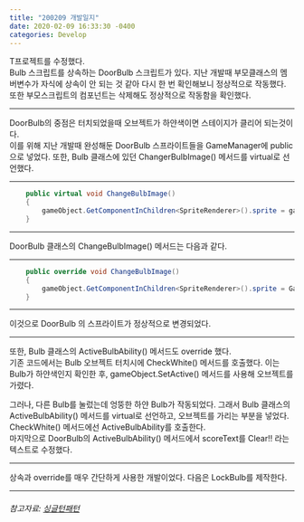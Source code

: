 ```yaml
---
title: "200209 개발일지"
date: 2020-02-09 16:33:30 -0400
categories: Develop
---
```


T프로젝트를 수정했다.  
Bulb 스크립트를 상속하는 DoorBulb 스크립트가 있다. 지난 개발때 부모클래스의 멤버변수가 자식에 상속이 안 되는 것 같아 다시 한 번 확인해보니 정상적으로 작동했다.  
또한 부모스크립트의 컴포넌트는 삭제해도 정상적으로 작동함을 확인했다.  
- - -  
DoorBulb의 중점은 터치되었을때 오브젝트가 하얀색이면 스테이지가 클리어 되는것이다.  
이를 위해 지난 개발때 완성해둔 DoorBulb 스프라이트들을 GameManager에 public으로 넣었다. 또한, Bulb 클래스에 있던 ChangerBulbImage() 메서드를 virtual로 선언했다.  
- - -  
```c#
    public virtual void ChangeBulbImage()
    {
        gameObject.GetComponentInChildren<SpriteRenderer>().sprite = gameManager.bulbSprites[(int)colorState];
    }
```
- - -  

DoorBulb 클래스의 ChangeBulbImage() 메서드는 다음과 같다.  
- - -  
```c#
    public override void ChangeBulbImage()
    {
        gameObject.GetComponentInChildren<SpriteRenderer>().sprite = GameManager.instance.doorBulbSprites[(int)colorState];
    }  
```
- - -  
이것으로 DoorBulb 의 스프라이트가 정상적으로 변경되었다.  
- - -  
또한, Bulb 클래스의 ActiveBulbAbility() 메서드도 override 했다.  
기존 코드에서는 Bulb 오브젝트 터치시에 CheckWhite() 메서드를 호출했다. 이는 Bulb가 하얀색인지 확인한 후, gameObject.SetActive() 메서드를 사용해 오브젝트를 가렸다.

그러나, 다른 Bulb를 눌렀는데 엉뚱한 하얀 Bulb가 작동되었다. 그래서 Bulb 클래스의 ActiveBulbAbility() 메서드를 virtual로 선언하고, 오브젝트를 가리는 부분을 넣었다. CheckWhite() 메서드에선 ActiveBulbAbility를 호출한다.  
마지막으로 DoorBulb의 ActiveBulbAbility() 메서드에서 scoreText를 Clear!! 라는 텍스트로 수정했다.  
- - -

상속과 override를 매우 간단하게 사용한 개발이었다. 다음은 LockBulb를 제작한다.


- - -  
###### 참고자료: [싱글턴패턴](https://bluemeta.tistory.com/16)